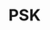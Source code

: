 ---
ee_id_thing: '4272'
site: '1'
type: '2'
inv_num: 2014-146
add_credit:
url: 2014-146-psk
title: PSK
year: '2015'
display_year: '2014'
medium: 'Roland TR-909 Rhythm Composer drum pattern, Roland TR-909 Rhythm Composer,
  public address sound system (variable), cables '
dims: Variable
pitch: 909 playing the PSK loop. Slam dunk.
ps:
live_url:
youtube:
https://github.com/coryarcangel/alu:
imgs: psk-2014-146-database-install-1-ropac.jpg,psk-2014-146-database-install-3-ropac.jpg
subheading:
download:
commission:
related:
layout: things-i-made
---